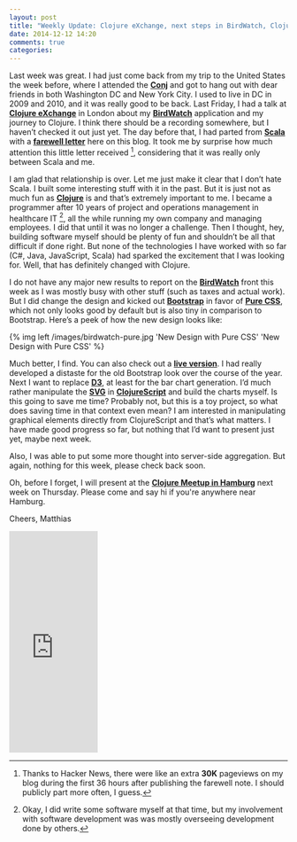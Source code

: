 ```yaml
---
layout: post
title: "Weekly Update: Clojure eXchange, next steps in BirdWatch, Clojure and me"
date: 2014-12-12 14:20
comments: true
categories: 
---
```

Last week was great. I had just come back from my trip to the United States the week before, where I attended the **[Conj](http://clojure-conj.org)** and got to hang out with dear friends in both Washington DC and New York City. I used to live in DC in 2009 and 2010, and it was really good to be back. Last Friday, I had a talk at **[Clojure eXchange](https://skillsmatter.com/conferences/1956-clojure-exchange-2014)** in London about my **[BirdWatch](https://github.com/matthiasn/BirdWatch)** application and my journey to Clojure. I think there should be a recording somewhere, but I haven’t checked it out just yet. The day before that, I had parted from **[Scala](http://www.scala-lang.org)** with a **[farewell letter](http://matthiasnehlsen.com/blog/2014/12/04/Farewell-Scala/)** here on this blog. It took me by surprise how much attention this little letter received [^1], considering that it was really only between Scala and me.

<!-- more -->

I am glad that relationship is over. Let me just make it clear that I don’t hate Scala. I built some interesting stuff with it in the past. But it is just not as much fun as **[Clojure](http://clojure.org)** is and that’s extremely important to me. I became a programmer after 10 years of project and operations management in healthcare IT [^2], all the while running my own company and managing employees. I did that until it was no longer a challenge. Then I thought, hey, building software myself should be plenty of fun and shouldn’t be all that difficult if done right. But none of the technologies I have worked with so far (C#, Java, JavaScript, Scala) had sparked the excitement that I was looking for. Well, that has definitely changed with Clojure.

I do not have any major new results to report on the **[BirdWatch](https://github.com/matthiasn/BirdWatch)** front this week as I was mostly busy with other stuff (such as taxes and actual work). But I did change the design and kicked out **[Bootstrap](http://getbootstrap.com)** in favor of **[Pure CSS](http://purecss.io)**, which not only looks good by default but is also tiny in comparison to Bootstrap. Here’s a peek of how the new design looks like:

{% img left /images/birdwatch-pure.jpg 'New Design with Pure CSS' 'New Design with Pure CSS' %}

Much better, I find. You can also check out a **[live version](http://birdwatch2.matthiasnehlsen.com/)**. I had really developed a distaste for the old Bootstrap look over the course of the year. Next I want to replace **[D3](http://d3js.org/)**, at least for the bar chart generation. I’d much rather manipulate the **[SVG](http://en.wikipedia.org/wiki/Scalable_Vector_Graphics)** in **[ClojureScript](https://github.com/clojure/clojurescript)** and build the charts myself. Is this going to save me time? Probably not, but this is a toy project, so what does saving time in that context even mean? I am interested in manipulating graphical elements directly from ClojureScript and that’s what matters. I have made good progress so far, but nothing that I’d want to present just yet, maybe next week.

Also, I was able to put some more thought into server-side aggregation. But again, nothing for this week, please check back soon.

Oh, before I forget, I will present at the **[Clojure Meetup in Hamburg](http://www.meetup.com/ClojureUserGroupHH/events/218689956/)** next week on Thursday. Please come and say hi if you're anywhere near Hamburg.

Cheers,
Matthias

<iframe width="160" height="400" src="https://leanpub.com/building-a-system-in-clojure/embed" frameborder="0" allowtransparency="true"></iframe>

[^1]: Thanks to Hacker News, there were like an extra **30K** pageviews on my blog during the first 36 hours after publishing the farewell note. I should publicly part more often, I guess.

[^2]: Okay, I did write some software myself at that time, but my involvement with software development was was mostly overseeing development done by others.
